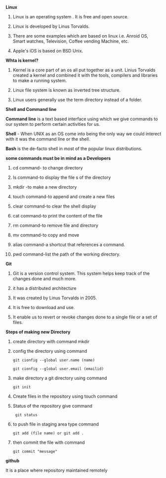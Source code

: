 **Linux**

1. Linux is an operating system . It is free and open source.

2. Linux is developed by Linus Torvalds.

3. There are some examples which are based on linux i.e. Anroid OS, Smart watches, Television, Coffee vending Machine, etc.

4. Apple's iOS is based on BSD Unix.

**Whta is kernel?**

1. Kernel is a core part of an os all put together as a unit.
Linius Torvalds created a kernel and combined it with the tools, compilers and libraries to make a running system.

2. Linux file system is known as inverted tree structure.

3. Linux users generally use the term directory instead of a folder.

**Shell and Command line**

**Command line** is a text based interface using which we give commands to our system to perform certain activities for us.

**Shell** - When UNIX as an OS come into being the only way we could interect with it was the command line or the shell.

**Bash** is the de-facto shell in most of the popular linux distributions.

**some commands must be in mind as a Developers**

1. cd command- to change directory

2. ls command-to display the file s of the directory

3. mkdir -to make a new directory

4. touch command-to append and   create a new files
5. clear command-to clear the shell display

6. cat command-to print the content of the file

7. rm command-to remove file and directory

8. mv command-to copy and move 

9. alias command-a shortcut that references a command.

10. pwd command-list the path of the working directory.

**Git**

1. Git is a version control system. This system helps keep track of the changes done and much more.
2. it has a distributed architecture 

3. It was created by Linus Torvalds in 2005.

4. It is free to download and use.

5. It enable us to revert or revoke changes done to a single file or a set of files.


**Steps of making new Directory**

1. create directory with command mkdir

2. config the directory using command
  
       git cionfig --global user.name (name)

       git cionfig --global user.email (emailid)

3. make directory a git directory using command

       git init

4. Create files in the repository using touch command

5. Status of the repository give command

        git status

6. to push file in staging area type command

       git add (file name) or git add .

7. then commit the file with command

       git commit "message"

**github**

It is a place where repository maintained remotely
